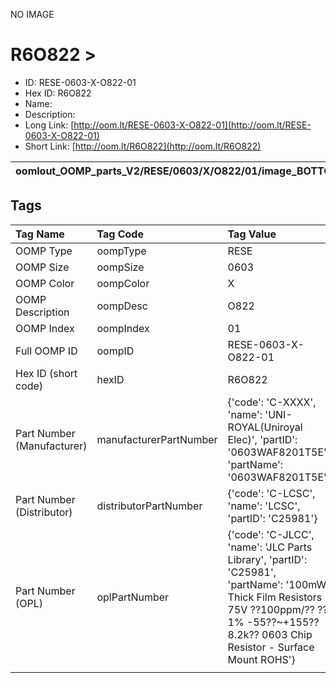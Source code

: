 


  
NO IMAGE  
# R6O822 > 

- ID: RESE-0603-X-O822-01
- Hex ID: R6O822
- Name: 
- Description: 
- Long Link: [http://oom.lt/RESE-0603-X-O822-01](http://oom.lt/RESE-0603-X-O822-01)
- Short Link: [http://oom.lt/R6O822](http://oom.lt/R6O822)
  

|oomlout_OOMP_parts_V2/RESE/0603/X/O822/01/image_BOTTOM.jpg|oomlout_OOMP_parts_V2/RESE/0603/X/O822/01/image_Re.jpg|||
| :---: | :---: | :---: | :---: |

## Tags
  

|Tag Name|Tag Code|Tag Value|
| :--- | :--- | :--- |
|OOMP Type|oompType|RESE|
|OOMP Size|oompSize|0603|
|OOMP Color|oompColor|X|
|OOMP Description|oompDesc|O822|
|OOMP Index|oompIndex|01|
|Full OOMP ID|oompID|RESE-0603-X-O822-01|
|Hex ID (short code)|hexID|R6O822|
|Part Number (Manufacturer)|manufacturerPartNumber|{'code': 'C-XXXX', 'name': 'UNI-ROYAL(Uniroyal Elec)', 'partID': '0603WAF8201T5E', 'partName': '0603WAF8201T5E'}|
|Part Number (Distributor)|distributorPartNumber|{'code': 'C-LCSC', 'name': 'LCSC', 'partID': 'C25981'}|
|Part Number (OPL)|oplPartNumber|{'code': 'C-JLCC', 'name': 'JLC Parts Library', 'partID': 'C25981', 'partName': '100mW Thick Film Resistors 75V ??100ppm/?? ??1% -55??~+155?? 8.2k?? 0603  Chip Resistor - Surface Mount ROHS'}|
||||
